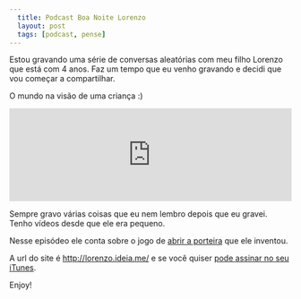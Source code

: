 ```yaml
---
  title: Podcast Boa Noite Lorenzo
  layout: post
  tags: [podcast, pense]
---
```


Estou gravando uma série de conversas aleatórias com meu filho Lorenzo que está
com 4 anos. Faz um tempo que eu venho gravando e decidi que vou começar a
compartilhar.

O mundo na visão de uma criança :)

<iframe width="100%" height="166" scrolling="no" frameborder="no"
src="https://w.soundcloud.com/player/?url=https%3A//api.soundcloud.com/tracks/249193155&amp;color=ff5500&amp;auto_play=false&amp;hide_related=false&amp;show_comments=true&amp;show_user=true&amp;show_reposts=false"></iframe>

Sempre gravo várias coisas que eu nem lembro depois que eu gravei. Tenho vídeos
desde que ele era pequeno.

Nesse episódeo ele conta sobre o jogo de [abrir a porteira](https://www.youtube.com/watch?v=KftW79L-_x8) que ele inventou.

A url do site é http://lorenzo.ideia.me/ e se você quiser [pode assinar no seu iTunes](https://itunes.apple.com/br/podcast/boa-noite-lorenzo/id1089365742?l=en).

Enjoy!